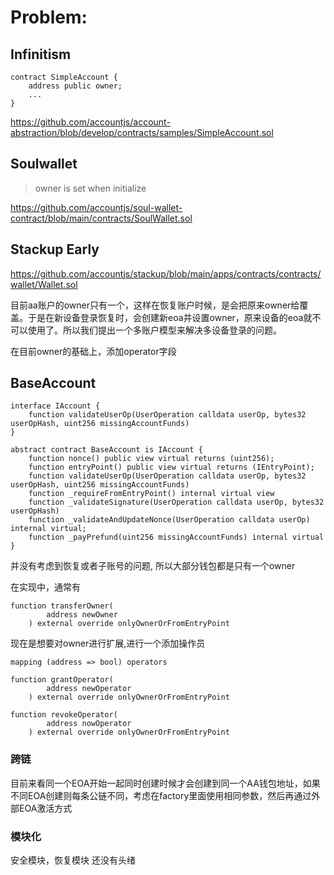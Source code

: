 # Problem: 

## Infinitism 
```
contract SimpleAccount {
    address public owner;
    ...
}
```
https://github.com/accountjs/account-abstraction/blob/develop/contracts/samples/SimpleAccount.sol

## Soulwallet
> owner is set when initialize

https://github.com/accountjs/soul-wallet-contract/blob/main/contracts/SoulWallet.sol

## Stackup Early
https://github.com/accountjs/stackup/blob/main/apps/contracts/contracts/wallet/Wallet.sol

目前aa账户的owner只有一个，这样在恢复账户时候，是会把原来owner给覆盖。于是在新设备登录恢复时，会创建新eoa并设置owner，原来设备的eoa就不可以使用了。所以我们提出一个多账户模型来解决多设备登录的问题。

在目前owner的基础上，添加operator字段

## BaseAccount
```
interface IAccount {
    function validateUserOp(UserOperation calldata userOp, bytes32 userOpHash, uint256 missingAccountFunds)
}

abstract contract BaseAccount is IAccount {
    function nonce() public view virtual returns (uint256);
    function entryPoint() public view virtual returns (IEntryPoint);
    function validateUserOp(UserOperation calldata userOp, bytes32 userOpHash, uint256 missingAccountFunds)
    function _requireFromEntryPoint() internal virtual view
    function _validateSignature(UserOperation calldata userOp, bytes32 userOpHash)
    function _validateAndUpdateNonce(UserOperation calldata userOp) internal virtual;
    function _payPrefund(uint256 missingAccountFunds) internal virtual
}

```

并没有考虑到恢复或者子账号的问题, 所以大部分钱包都是只有一个owner

在实现中，通常有 
```
function transferOwner(
        address newOwner
    ) external override onlyOwnerOrFromEntryPoint
```

现在是想要对owner进行扩展,进行一个添加操作员

```
mapping (address => bool) operators

function grantOperator(
        address newOperator
    ) external override onlyOwnerOrFromEntryPoint

function revokeOperator(
        address nowOperator
    ) external override onlyOwnerOrFromEntryPoint
```

### 跨链

目前来看同一个EOA开始一起同时创建时候才会创建到同一个AA钱包地址，如果不同EOA创建则每条公链不同，考虑在factory里面使用相同参数，然后再通过外部EOA激活方式

### 模块化

安全模块，恢复模块
还没有头绪

